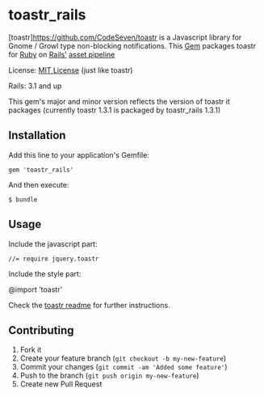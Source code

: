 toastr_rails
=======================

[toastr]https://github.com/CodeSeven/toastr is a Javascript library for Gnome / Growl type non-blocking notifications.
This [Gem](http://rubygems.org/) packages toastr for [Ruby](http://www.ruby-lang.org) on
[Rails'](http://rubyonrails.org/) [asset pipeline](http://guides.rubyonrails.org/asset_pipeline.html)

License: [MIT License](http://opensource.org/licenses/MIT) (just like toastr)

Rails: 3.1 and up

This gem's major and minor version reflects the version of toastr it packages (currently toastr 1.3.1 is packaged by toastr_rails 1.3.1)


## Installation

Add this line to your application's Gemfile:

    gem 'toastr_rails'


And then execute:

    $ bundle


## Usage

Include the javascript part:

    //= require jquery.toastr


Include the style part:

  @import 'toastr'

Check the [toastr readme](https://github.com/CodeSeven/toastr) for further instructions.

## Contributing

1. Fork it
2. Create your feature branch (`git checkout -b my-new-feature`)
3. Commit your changes (`git commit -am 'Added some feature'`)
4. Push to the branch (`git push origin my-new-feature`)
5. Create new Pull Request